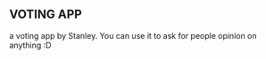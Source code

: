 VOTING APP
--------------------
a voting app by Stanley.
You can use it to ask for people opinion on anything :D
